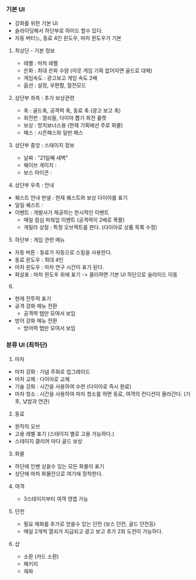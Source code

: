 ### 기본 UI
- 강화를 위한 기본 UI
- 슬라이딩해서 하단부로 하이드 할수 있다. 
- 자동 버터느, 동료 4인 윈도우, 마차 윈도우가 기본

1) 최상단 - 기본 정보
    - 레벨 : 마차 레벨 
    - 은화 : 최대 은화 수량 (아웃 게임 기획 없어지면 골드로 대체)
    - 게임속도 : 광고보고 게임 속도 2배
    - 옵션 : 설정, 우편함, 절전모드

2) 상단부 좌측 : 추가 보상관련 
    - 축 : 골드축, 공격력 축, 동료 축 (광고 보고 축)
    - 회전판 : 열쇠들, 다이아 뽑기 회전 룰렛
    - 보상 : 방치보너스용 (현재 기획에선 주로 화물)
    - 패스 : 시즌패스와 일반 패스 

3) 상단부 중앙 : 스테이지 정보
    - 날짜 : "21일째 새벽"
   - 웨이브 게이지 : 
    - 보스 아이콘 :

4) 상단부 우측 : 안내  
  - 퀘스트 안내 판넬 : 현재 퀘스트와 보상 다이아를 표기 
  - 일일 퀘스트 : 
  - 이벤트 : 개발사가 제공하는 한시적인 이벤트
    - 매일 점심 파워업 이벤트 (공격력이 2배로 폭팔) 
    - 게릴라 상점 : 특정 오브젝트를 판다. (다이아로 상품 목록 수정)  

5) 하단부 : 게임 관련 메뉴
  - 자동 버튼 : 동료가 자동으로 스킬을 사용한다. 
  - 동료 윈도우 : 최대 4인
  - 마차 윈도우 : 마차 연구 시간이 표기 된다.
  - 화살표 : 마차 윈도우 위에 표기 -> 클리하면 기본 UI 하단으로 슬라이드 이동 

6)
  - 현재 전투력 표기
  - 공격 강화 메뉴 전환
      - 공격력 탭만 모여서 보임
  - 방어 강화 메뉴 전환
      - 방어력 탭만 모여서 보임

### 분류 UI (최하단)
1) 마차 
  - 마차 강화 : 기념 주화로 업그레이드
  - 마차 교체 : 다이아로 교체 
  - 기술 강화 : 시간을 사용하여 수련 (다이아로 즉시 완료)
  - 마차 청소 : 시간을 사용하여 마차 청소를 하면 동료, 여객의 컨디션이 올라간다. (기후, 낮밤과 연관)
2) 동료
  - 원작의 오브
  - 고용 레벨 표기 (스테이지 별로 고용 가능하다.)
  - 스테이지 클리어 마다 골드 보상  
  
3) 화물
  - 하단에 인벤 싣을수 있는 모든 화물이 표기
  - 상단에 마차 화물칸으로 여기에 장착한다.

4) 여객
   - 3스테이지부터 여객 영엽 가능
   
5) 던전
    - 필요 재화를 추가로 얻을수 있는 던전 (보스 던전, 골드 던전등)
    - 매일 2개씩 열쇠가 지급되고 광고 보고 추가 2회 도전이 가능하다.

6) 샵   
    - 소환 (카드 소환)
    - 패키지
    - 재화
